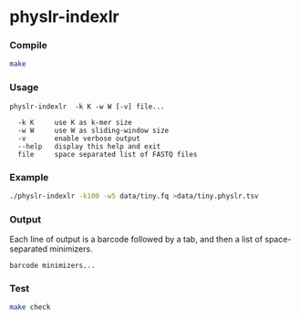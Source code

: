 
# physlr-indexlr

### Compile
```sh
make
```
### Usage
```
physlr-indexlr  -k K -w W [-v] file...

  -k K     use K as k-mer size
  -w W     use W as sliding-window size
  -v       enable verbose output
  --help   display this help and exit
  file     space separated list of FASTQ files
```
### Example
```sh
./physlr-indexlr -k100 -w5 data/tiny.fq >data/tiny.physlr.tsv
```
### Output
Each line of output is a barcode followed by a tab, and then a list of space-separated minimizers.
```
barcode	minimizers...
```
### Test
```sh
make check
```
